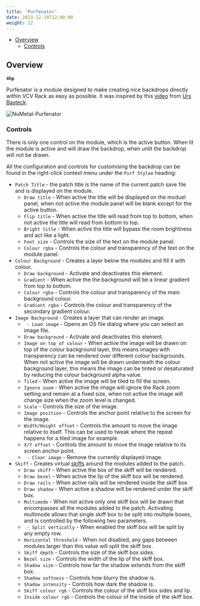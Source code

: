 ```yaml
---
title: 'Purfenator'
date: 2023-12-20T12:00:00
weight: 12
---
```


- [Overview](#overview)
  - [Controls](#controls)

## Overview

**`4hp`**

Purfenator is a module designed to make creating nice backdrops directly within VCV Rack as easy as
possible. It was inspired by this [video](https://youtu.be/5FeWTLwftUM?si=liYuLl64j3U93Gbo) from
[Urs Basteck](https://community.vcvrack.com/u/purf/summary).

![NuMetal-Purfenator](/DanTModules-Manual/images/purfenator.png)

### Controls

There is only one control on the module, which is the active button. When lit the module is active
and will draw the backdrop, when unlit the backdrop will not be drawn.

All the configuration and controls for customising the backdrop can be found in the right-click
context menu under the `Purf Stylee` heading:

* `Patch Title` - the patch title is the name of the current patch save file and is displayed on the
  module.
  * `Draw title` - When active the title will be displayed on the moduel panel, when not active the
    module panel will be blank except for the active button.
  * `Flip title` - When active the title will read from top to bottom, when not active the title
    will read from bottom to top.
  * `Bright title` - When active the title will bypass the room brightness and act like a light.
  * `Font size` - Controls the size of the text on the module panel.
  * `Colour rgba` - Controls the colour and transparency of the text on the module panel.
* `Colour Background` - Creates a layer below the modules and fill it with colour.
  * `Draw background` - Activate and deactivates this element.
  * `Gradient` - When active the the background will be a linear gradient from top to bottom.
  * `Colour rgba` - Controls the colour and transparency of the main background colour.
  * `Gradient rgba` - Controls the colour and transparency of the secondary gradient colour.
* `Image Background` - Creates a layer that can render an image.
  * ` - Load image` - Opens an OS file dialog where you can select an image file.
  * `Draw background` - Activate and deactivates this element.
  * `Image on top of colour` - When active the image will be drawn on top of the colour background
    layer, this means images with transparency can be rendered over different colour backgrounds.
    When not active the image will be drawn underneath the colour background layer, this means the
    image can be tinted or desaturated by reducing the colour background alpha value.
  * `Tiled` - When active the image will be tiled to fill the screen.
  * `Ignore zoom` - When active the image will ignore the Rack zoom setting and remain at a fixed
    size, when not active the image will change size when the zoom level is changed.
  * `Scale` - Controls the size of the image.
  * `Image position` - Controls the anchor point relative to the screen for the image.
  * `Width/Height offset` - Controls the amount to move the image relative to itself. This can be
    used to tweak where the repeat happens for a tiled image for example.
  * `X/Y offset` - Controls the amount to move the image relative to its screen anchor point.
  * ` - Clear image` - Remove the currently displayed image.
* `Skiff` - Creates virtual [skiffs](https://www.google.com/search?q=What+is+a+modular+skiff) around
  the modules added to the patch.
  * `Draw skiff` - When active the box of the skiff will be rendered.
  * `Draw bezel` - When active the lip of the skiff box will be rendered.
  * `Draw rails` - When active rails will be rendered inside the skiff box
  * `Draw shadow` - When active a shadow will be rendered under the skiff box.
  * `Multimode` - When not active only one skiff box will be drawn that encompasses all the modules
    added to the patch. Activating multimode allows that single skiff box to be split into multiple
    boxes, and is controlled by the following two parameters.
  * ` - Split vertically` - When enabled the skiff box will be split by any empty row.
  * `Horizontal threshold` - When not disabled, any gaps between modules larger than this value will
    split the skiff box.
  * `Skiff depth` - Controls the size of the skiff box sides.
  * `Bezel size` - Controls the width of the lip of the skiff box.
  * `Shadow size` - Controls how far the shadow extends from the skiff box.
  * `Shadow softness` - Controls how blurry the shadow is.
  * `Shadow intensity` - Controls how dark the shadow is.
  * `Skiff colour rgb` - Controls the colour of the skiff box sides and lip.
  * `Inside colour rgb` - Controls the colour of the inside of the skiff box.

